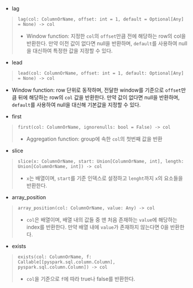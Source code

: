* lag
> `lag(col: ColumnOrName, offset: int = 1, default = Optional[Any] = None) -> col`
> - Window function: 지정한 `col`의 `offset`만큼 전에 해당하는 row의 col을 반환한다. 만약 이전 값이 없다면 null을 반환하며, `default`를 사용하여 null을 대신하여 특정한 값을 지정할 수 있다.

* lead
> `lead(col: ColumnOrName, offset: int = 1, default: Optional[Any] = None) -> col`
- Window function: row 단위로 동작하며, 전달한 window를 기준으로 `offset`만큼 뒤에 해당하는 row의 `col` 값을 반환한다. 만약 값이 없다면 null을 반환하며, `default`를 사용하여 null을 대신해 기본값을 지정할 수 있다.

* first
> `first(col: ColumnOrName, ignorenulls: bool = False) -> col`
> - Aggregation function: group에 속한 `col`의 첫번째 값을 반환

* slice
> `slice(x: ColumnOrName, start: Union[ColumnOrName, int], length: Union[ColumnOrName, int]) -> col`
> - `x`는 배열이며, `start`를 기준 인덱스로 설정하고 `lenght`까지 `x`의 요소들을 반환한다.

* array_position
> `array_position(col: ColumnOrName, value: Any) -> col`
> - `col`은 배열이며, 배열 내의 값들 중 맨 처음 존재하는 `value`에 해당하는 index를 반환한다. 만약 배열 내에 `value`가 존재하지 않는다면 0을 반환한다.	
* exists
> `exists(col: ColumnOrName, f: Callable[[pyspark.sql.column.Column], pyspark.sql.column.Column]) -> col`
> - `col`을 기준으로 `f`에 따라 true나 false를 반환한다.